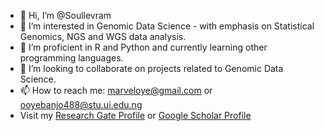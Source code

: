 - 👋 Hi, I’m @Soullevram
- 👀 I’m interested in Genomic Data Science - with emphasis on Statistical Genomics, NGS and WGS data analysis.
- 🌱 I’m proficient in R and Python and currently learning other programming languages.
- 💞️ I’m looking to collaborate on projects related to Genomic Data Science.
- 📫 How to reach me: marveloye@gmail.com or ooyebanjo488@stu.ui.edu.ng
- Visit my <a href="https://www.researchgate.net/profile/Marvellous-Oyebanjo-2">Research Gate Profile</a> or <a href="https://scholar.google.com/citations?user=mdVu6S0AAAAJ&hl=en">Google Scholar Profile</a>
 

<!---
Soullevram/Soullevram is a ✨ special ✨ repository because its `README.md` (this file) appears on your GitHub profile.
You can click the Preview link to take a look at your changes.
--->
